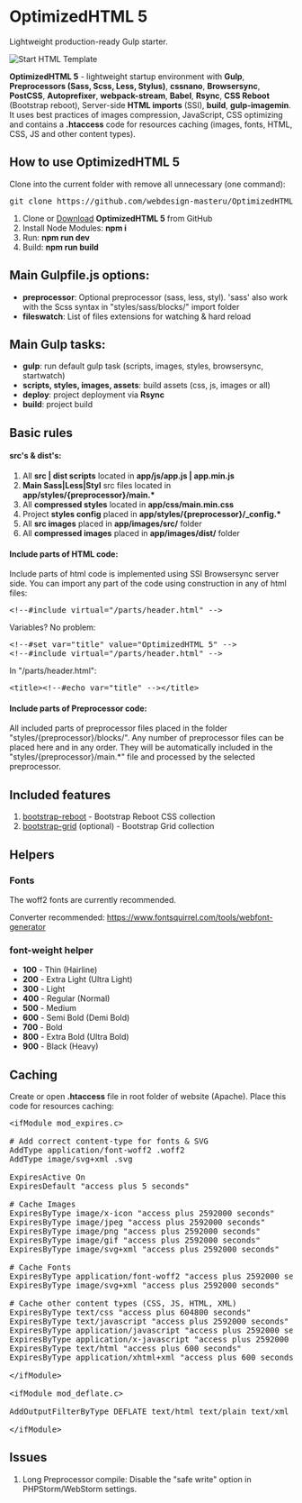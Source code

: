 <h1>OptimizedHTML 5</h1>
<p>Lightweight production-ready Gulp starter.</p>

<p>
  <img src="https://raw.githubusercontent.com/webdesign-masteru/OptimizedHTML-5/refs/heads/master/app/images/src/preview.jpg" alt="Start HTML Template">
</p>

<p><strong>OptimizedHTML 5</strong> - lightweight startup environment with <strong>Gulp</strong>, <strong>Preprocessors (Sass, Scss, Less, Stylus)</strong>, <strong>cssnano</strong>, <strong>Browsersync</strong>, <strong>PostCSS</strong>, <strong>Autoprefixer</strong>, <strong>webpack-stream</strong>, <strong>Babel</strong>, <strong>Rsync</strong>, <strong>CSS Reboot</strong> (Bootstrap reboot), Server-side <strong>HTML imports</strong> (SSI), <strong>build</strong>, <strong>gulp-imagemin</strong>. It uses best practices of images compression, JavaScript, CSS optimizing and contains a <strong>.htaccess</strong> code for resources caching (images, fonts, HTML, CSS, JS and other content types).</p>

<h2>How to use OptimizedHTML 5</h2>

<p>Clone into the current folder with remove all unnecessary (one command):</p>

<pre>git clone https://github.com/webdesign-masteru/OptimizedHTML-5 .; rm -rf trunk .gitignore readme.md .git .editorconfig</pre>

<ol>
  <li>Clone or <a href="https://github.com/webdesign-masteru/OptimizedHTML-5/archive/master.zip">Download</a> <strong>OptimizedHTML 5</strong> from GitHub</li>
  <li>Install Node Modules: <strong>npm i</strong></li>
  <li>Run: <strong>npm run dev</strong></li>
  <li>Build: <strong>npm run build</strong></li>
</ol>

<h2>Main Gulpfile.js options:</h2>

<ul>
  <li><strong>preprocessor</strong>: Optional preprocessor (sass, less, styl). 'sass' also work with the Scss syntax in "styles/sass/blocks/" import folder</li>
  <li><strong>fileswatch</strong>: List of files extensions for watching & hard reload</li>
</ul>

<h2>Main Gulp tasks:</h2>

<ul>
  <li><strong>gulp</strong>: run default gulp task (scripts, images, styles, browsersync, startwatch)</li>
  <li><strong>scripts, styles, images, assets</strong>: build assets (css, js, images or all)</li>
  <li><strong>deploy</strong>: project deployment via <strong>Rsync</strong></li>
  <li><strong>build</strong>: project build</li>
</ul>

<h2>Basic rules</h2>

<h4>src's & dist's:</h4>

<ol>
  <li>All <strong>src | dist scripts</strong> located in <strong>app/js/app.js | app.min.js</strong></li>
  <li><strong>Main Sass|Less|Styl</strong> src files located in <strong>app/styles/{preprocessor}/main.*</strong></li>
  <li>All <strong>compressed styles</strong> located in <strong>app/css/main.min.css</strong></li>
  <li>Project <strong>styles config</strong> placed in <strong>app/styles/{preprocessor}/_config.*</strong></li>
  <li>All <strong>src images</strong> placed in <strong>app/images/src/</strong> folder</li>
  <li>All <strong>compressed images</strong> placed in <strong>app/images/dist/</strong> folder</li>
</ol>

<h4>Include parts of HTML code:</h4>

<p>Include parts of html code is implemented using SSI Browsersync server side. You can import any part of the code using construction in any of html files:</p>

<pre>&lt;!--#include virtual="/parts/header.html" --&gt;</pre>

<p>Variables? No problem:</p>

<pre>
&lt;!--#set var="title" value="OptimizedHTML 5" --&gt;
&lt;!--#include virtual="/parts/header.html" --&gt;
</pre>

<p>In "/parts/header.html":</p>

<pre>
&lt;title&gt;&lt;!--#echo var="title" --&gt;&lt;/title&gt;
</pre>

<h4>Include parts of Preprocessor code:</h4>

<p>All included parts of preprocessor files placed in the folder "styles/{preprocessor}/blocks/". Any number of preprocessor files can be placed here and in any order. They will be automatically included in the "styles/{preprocessor}/main.*" file and processed by the selected preprocessor.</p>

<h2>Included features</h2>

<ol>
  <li><a href="https://getbootstrap.com/docs/5.3/content/reboot/">bootstrap-reboot</a> - Bootstrap Reboot CSS collection</li>
   <li><a href="https://getbootstrap.com/docs/5.3/layout/grid/">bootstrap-grid</a> (optional) - Bootstrap Grid collection</li>
</ol>

<h2>Helpers</h2>

<h3>Fonts</h3>

<p>The woff2 fonts are currently recommended.</p>

<p>Converter recommended: <a href="https://www.fontsquirrel.com/tools/webfont-generator">https://www.fontsquirrel.com/tools/webfont-generator</a><br>

<h3>font-weight helper</h3>

<ul>
  <li><strong>100</strong> - Thin (Hairline)</li>
  <li><strong>200</strong> - Extra Light (Ultra Light)</li>
  <li><strong>300</strong> - Light</li>
  <li><strong>400</strong> - Regular (Normal)</li>
  <li><strong>500</strong> - Medium</li>
  <li><strong>600</strong> - Semi Bold (Demi Bold)</li>
  <li><strong>700</strong> - Bold</li>
  <li><strong>800</strong> - Extra Bold (Ultra Bold)</li>
  <li><strong>900</strong> - Black (Heavy)</li>
</ul>

<h2>Caching</h2>

<p>Create or open <strong>.htaccess</strong> file in root folder of website (Apache). Place this code for resources caching:</p>

<pre>
&lt;ifModule mod_expires.c&gt;

# Add correct content-type for fonts & SVG
AddType application/font-woff2 .woff2
AddType image/svg+xml .svg

ExpiresActive On
ExpiresDefault "access plus 5 seconds"

# Cache Images
ExpiresByType image/x-icon "access plus 2592000 seconds"
ExpiresByType image/jpeg "access plus 2592000 seconds"
ExpiresByType image/png "access plus 2592000 seconds"
ExpiresByType image/gif "access plus 2592000 seconds"
ExpiresByType image/svg+xml "access plus 2592000 seconds"

# Cache Fonts
ExpiresByType application/font-woff2 "access plus 2592000 seconds"
ExpiresByType image/svg+xml "access plus 2592000 seconds"

# Cache other content types (CSS, JS, HTML, XML)
ExpiresByType text/css "access plus 604800 seconds"
ExpiresByType text/javascript "access plus 2592000 seconds"
ExpiresByType application/javascript "access plus 2592000 seconds"
ExpiresByType application/x-javascript "access plus 2592000 seconds"
ExpiresByType text/html "access plus 600 seconds"
ExpiresByType application/xhtml+xml "access plus 600 seconds"

&lt;/ifModule&gt;

&lt;ifModule mod_deflate.c&gt;

AddOutputFilterByType DEFLATE text/html text/plain text/xml application/xml application/xhtml+xml text/css text/javascript application/javascript application/x-javascript application/font-woff2 image/svg+xml

&lt;/ifModule&gt;
</pre>

<h2>Issues</h2>

<ol>
  <li>Long Preprocessor compile: Disable the "safe write" option in PHPStorm/WebStorm settings.</li>
</ol>
